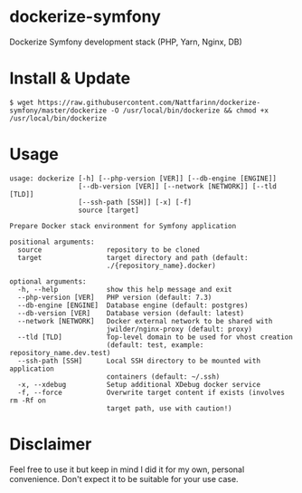 # dockerize-symfony
Dockerize Symfony development stack (PHP, Yarn, Nginx, DB)

# Install & Update

```
$ wget https://raw.githubusercontent.com/Nattfarinn/dockerize-symfony/master/dockerize -O /usr/local/bin/dockerize && chmod +x /usr/local/bin/dockerize
```

# Usage

```
usage: dockerize [-h] [--php-version [VER]] [--db-engine [ENGINE]]
                 [--db-version [VER]] [--network [NETWORK]] [--tld [TLD]]
                 [--ssh-path [SSH]] [-x] [-f]
                 source [target]

Prepare Docker stack environment for Symfony application

positional arguments:
  source                repository to be cloned
  target                target directory and path (default:
                        ./{repository_name}.docker)

optional arguments:
  -h, --help            show this help message and exit
  --php-version [VER]   PHP version (default: 7.3)
  --db-engine [ENGINE]  Database engine (default: postgres)
  --db-version [VER]    Database version (default: latest)
  --network [NETWORK]   Docker external network to be shared with
                        jwilder/nginx-proxy (default: proxy)
  --tld [TLD]           Top-level domain to be used for vhost creation
                        (default: test, example: repository_name.dev.test)
  --ssh-path [SSH]      Local SSH directory to be mounted with application
                        containers (default: ~/.ssh)
  -x, --xdebug          Setup additional XDebug docker service
  -f, --force           Overwrite target content if exists (involves rm -Rf on
                        target path, use with caution!)
```

# Disclaimer
Feel free to use it but keep in mind I did it for my own, personal convenience. Don't expect it to be suitable for your use case.
